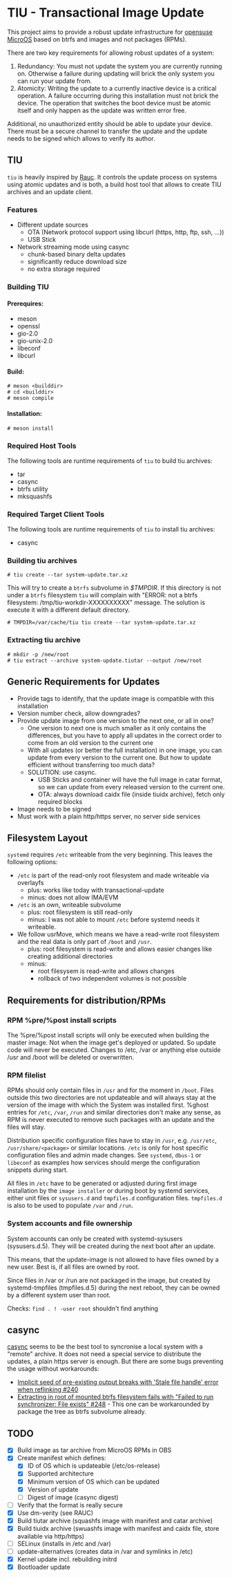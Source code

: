 # TIU - Transactional Image Update

This project aims to provide a robust update infrastructure for [opensuse MicroOS](https://microos.opensuse.org) based on btrfs and images and not packages (RPMs).

There are two key requirements for allowing robust updates of a system:

1. Redundancy: You must not update the system you are currently running on. Otherwise a failure during updating will brick the only system you can run your update from.
2. Atomicity: Writing the update to a currently inactive device is a critical operation. A failure occurring during this installation must not brick the device. The operation that switches the boot device must be atomic itself and only happen as the update was written error free.

Additional, no unauthorized entity should be able to update your device. There must be a secure channel to transfer the update and the update needs to be signed which allows to verify its author.

## TIU

`tiu` is heavily inspired by [Rauc](https://github.com/rauc/rauc/). It
controls the update process on systems using atomic updates and is both, a
build host tool that allows to create TIU archives and an update client.

### Features

* Different update sources
  * OTA (Network protocol support using libcurl (https, http, ftp, ssh, ...))
  * USB Stick
* Network streaming mode using casync
  * chunk-based binary delta updates
  * significantly reduce download size
  * no extra storage required


### Building TIU

#### Prerequires:
* meson
* openssl
* gio-2.0
* gio-unix-2.0
* libeconf
* libcurl

#### Build:
```
# meson <builddir>
# cd <builddir>
# meson compile
```

#### Installation:
```
# meson install
```

### Required Host Tools

The following tools are runtime requirements of `tiu` to build tiu archives:
* tar
* casync
* btrfs utility
* mksquashfs

### Required Target Client Tools

The following tools are runtime requirements of  `tiu` to install tiu
archives:
* casync

### Building tiu archives

```
# tiu create --tar system-update.tar.xz
```

This will try to create a `btrfs` subvolume in _$TMPDIR_.  If this
directory is not under a `btrfs` filesystem `tiu` will complain with
"ERROR: not a btrfs filesystem: /tmp/tiu-workdir-XXXXXXXXXX" message.
The solution is execute it with a different default directory.

```
# TMPDIR=/var/cache/tiu tiu create --tar system-update.tar.xz
```

### Extracting tiu archive

```
# mkdir -p /new/root
# tiu extract --archive system-update.tiutar --output /new/root
```

## Generic Requirements for Updates

* Provide tags to identify, that the update image is compatible with this installation
* Version number check, allow downgrades?
* Provide update image from one version to the next one, or all in one?
  * One version to next one is much smaller as it only contains the differences, but you have to apply all updates in the correct order to come from an old version to the current one
  * With all updates (or better the full installation) in one image, you can update from every version to the current one. But how to update efficient without transferring too much data?
  * SOLUTION: use casync.
    * USB Sticks and container will have the full image in catar format, so we can update from every released version to the current one.
    * OTA: always download caidx file (inside tiuidx archive), fetch only required blocks
* Image needs to be signed
* Must work with a plain http/https server, no server side services

## Filesystem Layout

`systemd` requires `/etc` writeable from the very beginning. This leaves the
following options:
* `/etc` is part of the read-only root filesystem and made writeable via overlayfs
  * plus: works like today with transactional-update
  * minus: does not allow IMA/EVM
* `/etc` is an own, writeable subvolume
  * plus: root filesystem is still read-only
  * minus: I was not able to mount `/etc` before systemd needs it writeable.
* We follow usrMove, which means we have a read-write root filesystem and the real data is only part of `/boot` and `/usr`.
  * plus: root filesystem is read-write and allows easier changes like creating additional directories
  * minus:
    * root filesysem is read-write and allows changes
    * rollback of two independent volumes is not possible

## Requirements for distribution/RPMs

### RPM %pre/%post install scripts

The %pre/%post install scripts will only be executed when building the master image. Not when the image get's deployed or updated. So update code will never be executed. Changes to /etc, /var or anything else outside /usr and /boot will be deleted or overwritten.

### RPM filelist

RPMs should only contain files in `/usr` and for the moment in `/boot`. Files outside this two directories are not updateable and will always stay at the version of the image with which the System was installed first. %ghost entries for `/etc`, `/var`, `/run` and similar directories don't make any sense, as RPM is never executed to remove such packages with an update and the files will stay.

Distribution specific configuration files have to stay in `/usr`, e.g. `/usr/etc`, `/usr/share/<package>` or similar locations. `/etc` is only for host specific configuration files and admin made changes. See `systemd`, `dbus-1` or `libeconf` as examples how services should merge the configuration snippets during start.

All files in `/etc` have to be generated or adjusted during first image installation by the `image installer` or during boot by systemd services, either unit files or `sysusers.d` and `tmpfiles.d` configuration files.
`tmpfiles.d` is also to be used to populate `/var` and `/run`.

### System accounts and file ownership

System accounts can only be created with systemd-sysusers (sysusers.d.5).
They will be created during the next boot after an update.

This means, that the update-image is not allowed to have files owned
by a new user. Best is, if all files are owned by root.

Since files in /var or /run are not packaged in the image, but created
by systemd-tmpfiles (tmpfiles.d.5) during the next reboot, they can be
owned by a different system user than root.

Checks: `find . ! -user root` shouldn't find anything

## casync

[casync](https://github.com/systemd/casync) seems to be the best tool to
syncronise a local system with a "remote" archive. It does not need a special
service to distribute the updates, a plain https server is enough. But there
are some bugs preventing the usage without workarounds:

* [Implicit seed of pre-existing output breaks with 'Stale file handle' error when reflinking #240](https://github.com/systemd/casync/issues/240)
* [Extracting in root of mounted btrfs filesystem fails with "Failed to run synchronizer: File exists" #248](https://github.com/systemd/casync/issues/248) - This one can be workarounded by package the tree as btrfs subvolume already.


## TODO

- [x] Build image as tar archive from MicroOS RPMs in OBS
- [x] Create manifest which defines:
  - [x] ID of OS which is updateable (/etc/os-release)
  - [x] Supported architecture
  - [x] Minimum version of OS which can be updated
  - [x] Version of update
  - [ ] Digest of image (casync digest)
- [ ] Verify that the format is really secure
- [x] Use dm-verity (see RAUC)
- [x] Build tiutar archive (squashfs image with manifest and catar archive)
- [x] Build tiuidx archive (swuashfs image with manifest and caidx file, store available via http/https)
- [ ] SELinux (installs in /etc and /var)
- [ ] update-alternatives (creates data in /var and symlinks in /etc)
- [x] Kernel update incl. rebuilding initrd
- [x] Bootloader update
